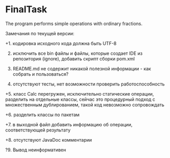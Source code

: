 # FinalTask
The program performs simple operations with ordinary fractions.

Замечания по текущей версии:

+1. кодировка исходного кода должна быть UTF-8

2. исключить все bin файлы и файлы, которые создает IDE из репозитория (ignore), добавить скрипт сборки pom.xml

3. README.md не содержит никакой полезной информации - как собрать и пользоваться?

4. отсутствуют тесты, нет возможности проверить работоспособность

+5. класс Calc перегружен, исключительно статические операции, разделить на отдельные классы, сейчас это процедурный подход с множественным дублированием, такой код невозможно сопровождать

+6. разделить классы по пакетам

+7. в выходной файл добавить информацию об операции, соответствующей результату

+8. отсутствуют JavaDoc комментарии

?9. Вывод неинформативен
